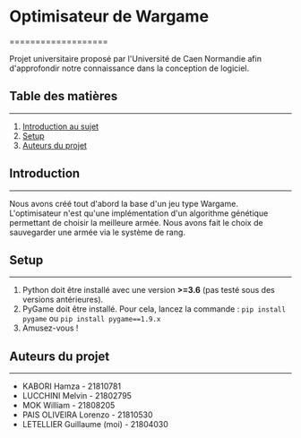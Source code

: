 # Optimisateur de Wargame
===================

Projet universitaire proposé par l'Université de Caen Normandie afin d'approfondir notre connaissance dans la conception de logiciel.

## Table des matières
-------------
1. [Introduction au sujet](#introduction)
2. [Setup](#setup)
3. [Auteurs du projet](#auteurs-du-projet)


## Introduction
-------------
Nous avons créé tout d'abord la base d'un jeu type Wargame. L'optimisateur n'est qu'une implémentation d'un algorithme génétique permettant de choisir la meilleure armée. Nous avons fait le choix de sauvegarder une armée via le système de rang.


## Setup
-------------
1. Python doit être installé avec une version **>=3.6** (pas testé sous des versions antérieures).
2. PyGame doit être installé. Pour cela, lancez la commande : ```pip install pygame``` ou ```pip install pygame==1.9.x```
3. Amusez-vous !


## Auteurs du projet
-------------
- KABORI Hamza - 21810781
- LUCCHINI Melvin - 21802795
- MOK William - 21808205
- PAIS OLIVEIRA Lorenzo - 21810530
- LETELLIER Guillaume (moi) - 21804030
